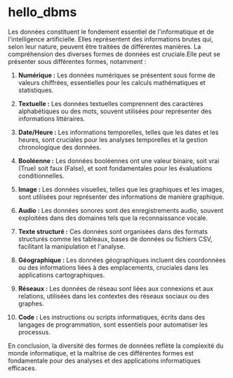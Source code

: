 # hello_dbms

Les données constituent le fondement essentiel de l'informatique et de l'intelligence artificielle. Elles représentent des informations brutes qui, selon leur nature, peuvent être traitées de différentes manières. La compréhension des diverses formes de données est cruciale.Elle peut se présenter sous différentes formes, notamment : 

1. **Numérique :** Les données numériques se présentent sous forme de valeurs chiffrées, essentielles pour les calculs mathématiques et statistiques.

2. **Textuelle :** Les données textuelles comprennent des caractères alphabétiques ou des mots, souvent utilisées pour représenter des informations littéraires.

3. **Date/Heure :** Les informations temporelles, telles que les dates et les heures, sont cruciales pour les analyses temporelles et la gestion chronologique des données.

4. **Booléenne :** Les données booléennes ont une valeur binaire, soit vrai (True) soit faux (False), et sont fondamentales pour les évaluations conditionnelles.

5. **Image :** Les données visuelles, telles que les graphiques et les images, sont utilisées pour représenter des informations de manière graphique.

6. **Audio :** Les données sonores sont des enregistrements audio, souvent exploitées dans des domaines tels que la reconnaissance vocale.

7. **Texte structuré :** Ces données sont organisées dans des formats structurés comme les tableaux, bases de données ou fichiers CSV, facilitant la manipulation et l'analyse.

8. **Géographique :** Les données géographiques incluent des coordonnées ou des informations liées à des emplacements, cruciales dans les applications cartographiques.

9. **Réseaux :** Les données de réseau sont liées aux connexions et aux relations, utilisées dans les contextes des réseaux sociaux ou des graphes.

10. **Code :** Les instructions ou scripts informatiques, écrits dans des langages de programmation, sont essentiels pour automatiser les processus.

En conclusion, la diversité des formes de données reflète la complexité du monde informatique, et la maîtrise de ces différentes formes est fondamentale pour des analyses et des applications informatiques efficaces.